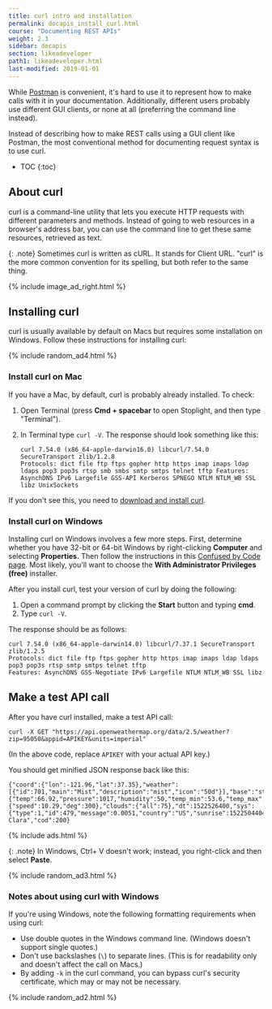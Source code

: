 ```yaml
---
title: curl intro and installation
permalink: docapis_install_curl.html
course: "Documenting REST APIs"
weight: 2.3
sidebar: docapis
section: likeadeveloper
path1: likeadeveloper.html
last-modified: 2019-01-01
---
```


While [Postman](docapis_postman.html) is convenient, it's hard to use it to represent how to make calls with it in your documentation. Additionally, different users probably use different GUI clients, or none at all (preferring the command line instead).

Instead of describing how to make REST calls using a GUI client like Postman, the most conventional method for documenting request syntax is to use curl.

* TOC
{:toc}

## About curl

curl is a command-line utility that lets you execute HTTP requests with different parameters and methods. Instead of going to web resources in a browser's address bar, you can use the command line to get these same resources, retrieved as text.

{: .note}
Sometimes curl is written as cURL. It stands for Client URL. "curl" is the more common convention for its spelling, but both refer to the same thing.

{% include image_ad_right.html %}

## Installing curl

curl is usually available by default on Macs but requires some installation on Windows. Follow these instructions for installing curl:

{% include random_ad4.html %}

### Install curl on Mac

If you have a Mac, by default, curl is probably already installed. To check:

1.  Open Terminal (press **Cmd + spacebar** to open Stoplight, and then type "Terminal").
2.  In Terminal type `curl -V`. The response should look something like this:

    ```
    curl 7.54.0 (x86_64-apple-darwin16.0) libcurl/7.54.0 SecureTransport zlib/1.2.8
    Protocols: dict file ftp ftps gopher http https imap imaps ldap ldaps pop3 pop3s rtsp smb smbs smtp smtps telnet tftp Features: AsynchDNS IPv6 Largefile GSS-API Kerberos SPNEGO NTLM NTLM_WB SSL libz UnixSockets
    ```

If you don't see this, you need to [download and install curl](http://curl.haxx.se/).

### Install curl on Windows

Installing curl on Windows involves a few more steps. First, determine whether you have 32-bit or 64-bit Windows by right-clicking **Computer** and selecting **Properties.** Then follow the instructions in this [Confused by Code page](http://www.confusedbycode.com/curl/#downloads). Most likely, you'll want to choose the **With Administrator Privileges (free)** installer.

After you install curl, test your version of curl by doing the following:

1. Open a command prompt by clicking the **Start** button and typing **cmd**.
2. Type `curl -V`.

The response should be as follows:

```
curl 7.54.0 (x86_64-apple-darwin14.0) libcurl/7.37.1 SecureTransport zlib/1.2.5
Protocols: dict file ftp ftps gopher http https imap imaps ldap ldaps pop3 pop3s rtsp smtp smtps telnet tftp
Features: AsynchDNS GSS-Negotiate IPv6 Largefile NTLM NTLM_WB SSL libz
```

## Make a test API call

After you have curl installed, make a test API call:

```
curl -X GET "https://api.openweathermap.org/data/2.5/weather?zip=95050&appid=APIKEY&units=imperial"
```

(In the above code, replace `APIKEY` with your actual API key.)

You should get minified JSON response back like this:

```
{"coord":{"lon":-121.96,"lat":37.35},"weather":[{"id":701,"main":"Mist","description":"mist","icon":"50d"}],"base":"stations","main":{"temp":66.92,"pressure":1017,"humidity":50,"temp_min":53.6,"temp_max":75.2},"visibility":16093,"wind":{"speed":10.29,"deg":300},"clouds":{"all":75},"dt":1522526400,"sys":{"type":1,"id":479,"message":0.0051,"country":"US","sunrise":1522504404,"sunset":1522549829},"id":420006397,"name":"Santa Clara","cod":200}
```

{% include ads.html %}

{: .note}
In Windows, Ctrl+ V doesn't work; instead, you right-click and then select **Paste**.

{% include random_ad3.html %}

### Notes about using curl with Windows

If you're using Windows, note the following formatting requirements when using curl:

* Use double quotes in the Windows command line. (Windows doesn't support single quotes.)
* Don't use backslashes (`\`) to separate lines. (This is for readability only and doesn't affect the call on Macs.)
* By adding `-k` in the curl command, you can bypass curl's security certificate, which may or may not be necessary.

{% include random_ad2.html %}
